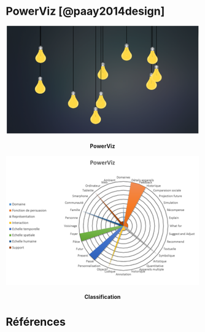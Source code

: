 # PowerViz [@paay2014design]


![](images/PowerViz-screenshot.png)
<h4 style="text-align:center">
PowerViz
</h4>

![](images/PowerViz-global.png)
<h4 style="text-align:center">
Classification
</h4>

# Références